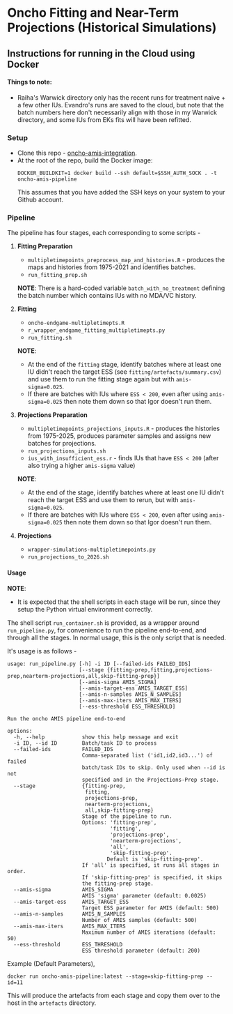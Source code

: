 # Oncho Fitting and Near-Term Projections (Historical Simulations)
## Instructions for running in the Cloud using Docker

#### Things to note:
- Raiha's Warwick directory only has the recent runs for treatment naive + a few other IUs. Evandro's runs are saved to the cloud, but note that the batch numbers here don't necessarily align with those in my Warwick directory, and some IUs from EKs fits will have been refitted.

### Setup
- Clone this repo - [oncho-amis-integration](https://github.com/NTD-Modelling-Consortium/oncho-amis-integration.git).
- At the root of the repo, build the Docker image:
    ```shell
    DOCKER_BUILDKIT=1 docker build --ssh default=$SSH_AUTH_SOCK . -t oncho-amis-pipeline
    ```
    This assumes that you have added the SSH keys on your system to your Github account.

### Pipeline
The pipeline has four stages, each corresponding to some scripts - 
1. **Fitting Preparation**
    - `multipletimepoints_preprocess_map_and_histories.R` - produces the maps and histories from 1975-2021 and identifies batches.
    - `run_fitting_prep.sh`
    
    **NOTE**: There is a hard-coded variable `batch_with_no_treatment` defining the batch number which contains IUs with no MDA/VC history.
2. **Fitting**
    - `oncho-endgame-multipletimepts.R`
    - `r_wrapper_endgame_fitting_multipletimepts.py`
    - `run_fitting.sh`

    **NOTE**:
    - At the end of the `fitting` stage, identify batches where at least one IU didn't reach the target ESS (see `fitting/artefacts/summary.csv`) and use them to run the fitting stage again but with `amis-sigma=0.025`.
    - If there are batches with IUs where `ESS < 200`, even after using `amis-sigma=0.025` then note them down so that Igor doesn't run them.
3. **Projections Preparation**
    - `multipletimepoints_projections_inputs.R` - produces the histories from 1975-2025, produces parameter samples and assigns new batches for projections.
    - `run_projections_inputs.sh`
    - `ius_with_insufficient_ess.r` - finds IUs that have `ESS < 200` (after also trying a higher `amis-sigma` value)

    **NOTE**:
    - At the end of the stage, identify batches where at least one IU didn't reach the target ESS and use them to rerun, but with `amis-sigma=0.025`.
    - If there are batches with IUs where `ESS < 200`, even after using `amis-sigma=0.025` then note them down so that Igor doesn't run them.
4. **Projections**
    - `wrapper-simulations-multipletimepoints.py`
    - `run_projections_to_2026.sh`

#### Usage
**NOTE**:
- It is expected that the shell scripts in each stage will be run, since they setup the Python virtual environment correctly.

The shell script `run_container.sh` is provided, as a wrapper around `run_pipeline.py`, for convenience to run the pipeline end-to-end, and through all the stages. In normal usage, this is the only script that is needed.

It's usage is as follows - 
```shell
usage: run_pipeline.py [-h] -i ID [--failed-ids FAILED_IDS]
                       [--stage {fitting-prep,fitting,projections-prep,nearterm-projections,all,skip-fitting-prep}]
                       [--amis-sigma AMIS_SIGMA]
                       [--amis-target-ess AMIS_TARGET_ESS]
                       [--amis-n-samples AMIS_N_SAMPLES]
                       [--amis-max-iters AMIS_MAX_ITERS]
                       [--ess-threshold ESS_THRESHOLD]

Run the oncho AMIS pipeline end-to-end

options:
  -h, --help            show this help message and exit
  -i ID, --id ID        Batch/task ID to process
  --failed-ids          FAILED_IDS
                        Comma-separated list ('id1,id2,id3...') of failed
                        batch/task IDs to skip. Only used when --id is not
                        specified and in the Projections-Prep stage.
  --stage               {fitting-prep,
                         fitting,
                         projections-prep,
                         nearterm-projections,
                         all,skip-fitting-prep}
                        Stage of the pipeline to run.
                        Options: 'fitting-prep',
                                 'fitting',
                                 'projections-prep',
                                 'nearterm-projections',
                                 'all',
                                 'skip-fitting-prep'.
                                Default is 'skip-fitting-prep'.
                        If 'all' is specified, it runs all stages in order.
                        If 'skip-fitting-prep' is specified, it skips
                        the fitting-prep stage.
  --amis-sigma          AMIS_SIGMA
                        AMIS 'sigma' parameter (default: 0.0025)
  --amis-target-ess     AMIS_TARGET_ESS
                        Target ESS parameter for AMIS (default: 500)
  --amis-n-samples      AMIS_N_SAMPLES
                        Number of AMIS samples (default: 500)
  --amis-max-iters      AMIS_MAX_ITERS
                        Maximum number of AMIS iterations (default: 50)
  --ess-threshold       ESS_THRESHOLD
                        ESS threshold parameter (default: 200)
```

Example (Default Parameters),
```shell
docker run oncho-amis-pipeline:latest --stage=skip-fitting-prep --id=11
```

This will produce the artefacts from each stage and copy them over to the host in the `artefacts` directory.
